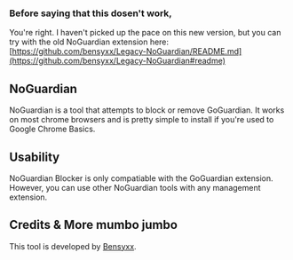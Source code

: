 ### Before saying that this dosen't work,
You're right. I haven't picked up the pace on this new version, but you can try with the old NoGuardian extension here: [https://github.com/bensyxx/Legacy-NoGuardian/README.md](https://github.com/bensyxx/Legacy-NoGuardian#readme)

## NoGuardian
NoGuardian is a tool that attempts to block or remove GoGuardian. It works on most chrome browsers and is pretty simple to install if you're used to Google Chrome Basics.

## Usability

NoGuardian Blocker is only compatiable with the GoGuardian extension. However, you can use other NoGuardian tools with any management extension.

## Credits & More mumbo jumbo

This tool is developed by [Bensyxx](https://github.com/bensyxx).
